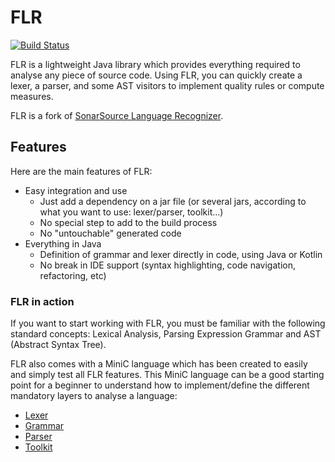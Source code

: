 # FLR

[![Build Status](https://dev.azure.com/felipebz/z-plsql-analyzer/_apis/build/status/flr?branchName=main)](https://dev.azure.com/felipebz/z-plsql-analyzer/_build/latest?definitionId=13&branchName=main)

FLR is a lightweight Java library which provides everything required to analyse any piece of source code. Using FLR, you can quickly create a lexer, a parser, and some AST visitors to implement quality rules or compute measures.

FLR is a fork of [SonarSource Language Recognizer](https://github.com/SonarSource/sslr/). 

## Features
Here are the main features of FLR:

* Easy integration and use
   * Just add a dependency on a jar file (or several jars, according to what you want to use: lexer/parser, toolkit...)
   * No special step to add to the build process
   * No "untouchable" generated code
* Everything in Java
   * Definition of grammar and lexer directly in code, using Java or Kotlin
   * No break in IDE support (syntax highlighting, code navigation, refactoring, etc)
  
### FLR in action
If you want to start working with FLR, you must be familiar with the following standard concepts: Lexical Analysis, Parsing Expression Grammar and AST (Abstract Syntax Tree). 

FLR also comes with a MiniC language which has been created to easily and simply test all FLR features. This MiniC language can be a good starting point for a beginner to understand how to implement/define the different mandatory layers to analyse a language:

* [Lexer](https://github.com/felipebz/flr/blob/main/flr-testing-harness/src/main/kotlin/com/sonar/sslr/test/minic/MiniCLexer.kt)
* [Grammar](https://github.com/felipebz/flr/blob/main/flr-testing-harness/src/main/kotlin/com/sonar/sslr/test/minic/MiniCGrammar.kt)
* [Parser](https://github.com/felipebz/flr/blob/main/flr-testing-harness/src/main/kotlin/com/sonar/sslr/test/minic/MiniCParser.kt)
* [Toolkit](https://github.com/felipebz/flr/blob/main/flr-testing-harness/src/main/kotlin/com/sonar/sslr/test/minic/MiniCToolkit.kt)
